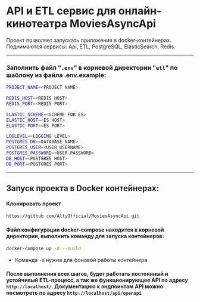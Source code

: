 # API и ETL сервис для онлайн-кинотеатра MoviesAsyncApi

Проект позволяет запускать приложения в docker-контейнерах. Поднимаются сервисы:
Api, ETL, PostgreSQL, ElasticSearch, Redis.

<hr>

### Заполнить файл "```.env```" в корневой директории "```etl```" по шаблону из файла .env.example:
```sh
PROJECT_NAME=<PROJECT NAME>

REDIS_HOST=<REDIS HOST>
REDIS_PORT=<REDIS PORT>

ELASTIC_SCHEME=<SCHEME FOR ES>
ELASTIC_HOST=<ES HOST>
ELASTIC_PORT=<ES PORT>

LOGLEVEL=<LOGGING LEVEL>
POSTGRES_DB=<DATABASE_NAME>
POSTGRES_USER=<USER USERNAME>
POSTGRES_PASSWORD=<USER PASSWORD>
DB_HOST=<POSTGRES HOST>
DB_PORT=<POSTGRES PORT>
```

<hr>

## Запуск проекта в Docker контейнерах:

#### Клонировать проект
```sh
https://github.com/AltyOfficial/MoviesAsyncApi.git
```

#### Файл конфигурации docker-compose находится в корневой директории, выполнить команду для запуска контейнеров:
```sh
docker-compose up -d --build
```
- Команда ```-d``` нужна для фоновой работы контейнера

#### После выполнения всех шагов, будет работать постоянный и устойчивый ETL-процесс, а так же функционирующее API по адресу ```http://localhost/```. Документацию к эндпоинтам API можно посмотреть по адресу ```http://localhost/api/openapi```